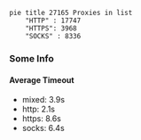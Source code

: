 
```mermaid
pie title 27165 Proxies in list
    "HTTP" : 17747
    "HTTPS": 3968
    "SOCKS" : 8336
```

### Some Info
#### Average Timeout

- mixed: 3.9s
- http: 2.1s
- https: 8.6s
- socks: 6.4s